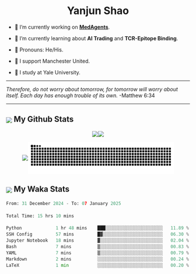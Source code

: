 

<h1 align="center">Yanjun Shao</h1>

- 🐒 I’m currently working on **[MedAgents](https://github.com/gersteinlab/MedAgents)**.

- 🦧 I’m currently learning about **AI Trading** and **TCR-Epitope Binding**.

- 🦍 Pronouns: He/His.

- 👹 I support Manchester United.

- 🐶 I study at Yale University.

---

<i> Therefore, do not worry about tomorrow, for tomorrow will worry about itself. Each day has enough trouble of its own. </i> -Matthew 6:34

---

<h2><img src="https://emojis.slackmojis.com/emojis/images/1579216111/7550/pikachu_wave.gif?1579216111" align="center" width="28" /> My Github Stats</h2>

<p align="center"><img align="center" src = "https://github-readme-stats.vercel.app/api?username=super-dainiu&show_icons=true&count_private=true&theme=tokyonight&hide=issues&line_height=30" width="400px"><img align="center" src = "https://github-readme-streak-stats.herokuapp.com/?user=super-dainiu&theme=tokyonight" width="400px"></p>

<p align="center"><img align="center" width="400px" src="https://github-readme-stats.vercel.app/api/top-langs/?username=super-dainiu&layout=compact&theme=tokyonight&hide=html,tex,jupyter%20notebook"><img align="center" width="400px" src="https://github.com/super-dainiu/super-dainiu/blob/output/github-contribution-grid-snake.svg"></p>

<h2><img src="https://emojis.slackmojis.com/emojis/images/1579216111/7550/pikachu_wave.gif?1579216111" align="center" width="28" /> My Waka Stats</h2>

<!--START_SECTION:waka-->

```python
From: 31 December 2024 - To: 07 January 2025

Total Time: 15 hrs 10 mins

Python             1 hr 48 mins    ███░░░░░░░░░░░░░░░░░░░░░░   11.89 %
SSH Config         57 mins         █▓░░░░░░░░░░░░░░░░░░░░░░░   06.30 %
Jupyter Notebook   18 mins         ▓░░░░░░░░░░░░░░░░░░░░░░░░   02.04 %
Bash               7 mins          ▒░░░░░░░░░░░░░░░░░░░░░░░░   00.83 %
YAML               7 mins          ▒░░░░░░░░░░░░░░░░░░░░░░░░   00.79 %
Markdown           2 mins          ░░░░░░░░░░░░░░░░░░░░░░░░░   00.24 %
LaTeX              1 min           ░░░░░░░░░░░░░░░░░░░░░░░░░   00.20 %
```

<!--END_SECTION:waka-->
